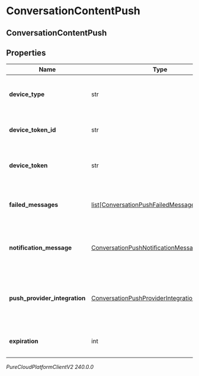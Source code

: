 # ConversationContentPush

## ConversationContentPush

## Properties

|Name | Type | Description | Notes|
|------------ | ------------- | ------------- | -------------|
| **device_type** | str | The device type used to send the push notification | |
| **device_token_id** | str | Unique Id of the device token | |
| **device_token** | str | device token from the notification provider | |
| **failed_messages** | [list[ConversationPushFailedMessageReferences]](ConversationPushFailedMessageReferences) | MessageIds failed to be sent which trigger the push event | |
| **notification_message** | [ConversationPushNotificationMessageLabel](ConversationPushNotificationMessageLabel) | Title and body localized according to deployment | |
| **push_provider_integration** | [ConversationPushProviderIntegration](ConversationPushProviderIntegration) | Push provider integrations details configured on the deployment | |
| **expiration** | int | The time to live of the pushed message | |



_PureCloudPlatformClientV2 240.0.0_
